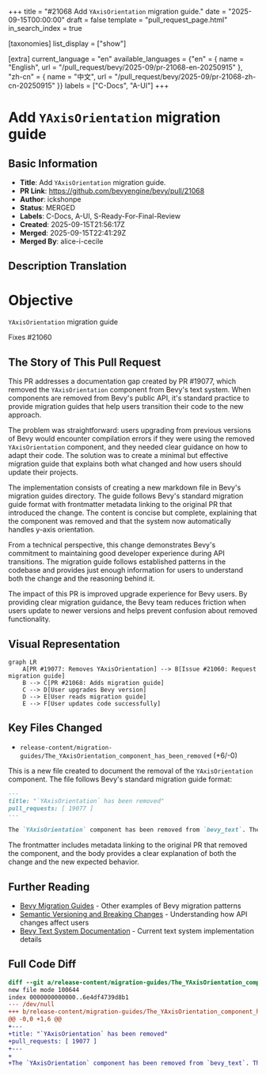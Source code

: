 +++
title = "#21068 Add `YAxisOrientation` migration guide."
date = "2025-09-15T00:00:00"
draft = false
template = "pull_request_page.html"
in_search_index = true

[taxonomies]
list_display = ["show"]

[extra]
current_language = "en"
available_languages = {"en" = { name = "English", url = "/pull_request/bevy/2025-09/pr-21068-en-20250915" }, "zh-cn" = { name = "中文", url = "/pull_request/bevy/2025-09/pr-21068-zh-cn-20250915" }}
labels = ["C-Docs", "A-UI"]
+++

# Add `YAxisOrientation` migration guide

## Basic Information
- **Title**: Add `YAxisOrientation` migration guide.
- **PR Link**: https://github.com/bevyengine/bevy/pull/21068
- **Author**: ickshonpe
- **Status**: MERGED
- **Labels**: C-Docs, A-UI, S-Ready-For-Final-Review
- **Created**: 2025-09-15T21:56:17Z
- **Merged**: 2025-09-15T22:41:29Z
- **Merged By**: alice-i-cecile

## Description Translation
# Objective

`YAxisOrientation` migration guide

Fixes #21060

## The Story of This Pull Request

This PR addresses a documentation gap created by PR #19077, which removed the `YAxisOrientation` component from Bevy's text system. When components are removed from Bevy's public API, it's standard practice to provide migration guides that help users transition their code to the new approach.

The problem was straightforward: users upgrading from previous versions of Bevy would encounter compilation errors if they were using the removed `YAxisOrientation` component, and they needed clear guidance on how to adapt their code. The solution was to create a minimal but effective migration guide that explains both what changed and how users should update their projects.

The implementation consists of creating a new markdown file in Bevy's migration guides directory. The guide follows Bevy's standard migration guide format with frontmatter metadata linking to the original PR that introduced the change. The content is concise but complete, explaining that the component was removed and that the system now automatically handles y-axis orientation.

From a technical perspective, this change demonstrates Bevy's commitment to maintaining good developer experience during API transitions. The migration guide follows established patterns in the codebase and provides just enough information for users to understand both the change and the reasoning behind it.

The impact of this PR is improved upgrade experience for Bevy users. By providing clear migration guidance, the Bevy team reduces friction when users update to newer versions and helps prevent confusion about removed functionality.

## Visual Representation

```mermaid
graph LR
    A[PR #19077: Removes YAxisOrientation] --> B[Issue #21060: Request migration guide]
    B --> C[PR #21068: Adds migration guide]
    C --> D[User upgrades Bevy version]
    D --> E[User reads migration guide]
    E --> F[User updates code successfully]
```

## Key Files Changed

- `release-content/migration-guides/The_YAxisOrientation_component_has_been_removed` (+6/-0)

This is a new file created to document the removal of the `YAxisOrientation` component. The file follows Bevy's standard migration guide format:

```markdown
---
title: "`YAxisOrientation` has been removed"
pull_requests: [ 19077 ]
---

The `YAxisOrientation` component has been removed from `bevy_text`. The correct y-axis orientation is now chosen automatically by the text systems.
```

The frontmatter includes metadata linking to the original PR that removed the component, and the body provides a clear explanation of both the change and the new expected behavior.

## Further Reading

- [Bevy Migration Guides](https://github.com/bevyengine/bevy/tree/main/release-content/migration-guides) - Other examples of Bevy migration patterns
- [Semantic Versioning and Breaking Changes](https://semver.org/) - Understanding how API changes affect users
- [Bevy Text System Documentation](https://docs.rs/bevy_text/latest/bevy_text/) - Current text system implementation details

## Full Code Diff

```diff
diff --git a/release-content/migration-guides/The_YAxisOrientation_component_has_been_removed b/release-content/migration-guides/The_YAxisOrientation_component_has_been_removed
new file mode 100644
index 0000000000000..6e4df4739d8b1
--- /dev/null
+++ b/release-content/migration-guides/The_YAxisOrientation_component_has_been_removed
@@ -0,0 +1,6 @@
+---
+title: "`YAxisOrientation` has been removed"
+pull_requests: [ 19077 ]
+---
+
+The `YAxisOrientation` component has been removed from `bevy_text`. The correct y-axis orientation is now chosen automatically by the text systems.
```